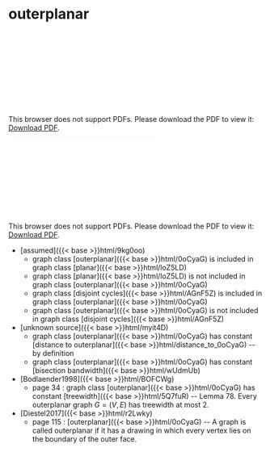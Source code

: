 # outerplanar




<object data="../local_0oCyaG.pdf" type="application/pdf" width="100%" height="480px"><embed src="../local_0oCyaG.pdf"><p>This browser does not support PDFs. Please download the PDF to view it: <a href="../local_0oCyaG.pdf">Download PDF</a>.</p></embed></object>


<object data="../inclusions_0oCyaG.pdf" type="application/pdf" width="100%" height="480px"><embed src="../inclusions_0oCyaG.pdf"><p>This browser does not support PDFs. Please download the PDF to view it: <a href="../inclusions_0oCyaG.pdf">Download PDF</a>.</p></embed></object>

*  [assumed]({{< base >}}html/9kg0oo)
    * graph class [outerplanar]({{< base >}}html/0oCyaG) is included in graph class [planar]({{< base >}}html/loZ5LD)
    * graph class [planar]({{< base >}}html/loZ5LD) is not included in graph class [outerplanar]({{< base >}}html/0oCyaG)
    * graph class [disjoint cycles]({{< base >}}html/AGnF5Z) is included in graph class [outerplanar]({{< base >}}html/0oCyaG)
    * graph class [outerplanar]({{< base >}}html/0oCyaG) is not included in graph class [disjoint cycles]({{< base >}}html/AGnF5Z)
*  [unknown source]({{< base >}}html/myit4D)
    * graph class [outerplanar]({{< base >}}html/0oCyaG) has constant [distance to outerplanar]({{< base >}}html/distance_to_0oCyaG) -- by definition
    * graph class [outerplanar]({{< base >}}html/0oCyaG) has constant [bisection bandwidth]({{< base >}}html/wUdmUb)
*  [Bodlaender1998]({{< base >}}html/BOFCWg)
    * page 34 : graph class [outerplanar]({{< base >}}html/0oCyaG) has constant [treewidth]({{< base >}}html/5Q7fuR) -- Lemma 78. Every outerplanar graph $G=(V,E)$ has treewidth at most 2.
*  [Diestel2017]({{< base >}}html/r2Lwky)
    * page 115 : [outerplanar]({{< base >}}html/0oCyaG) -- A graph is called outerplanar if it has a drawing in which every vertex lies on the boundary of the outer face.